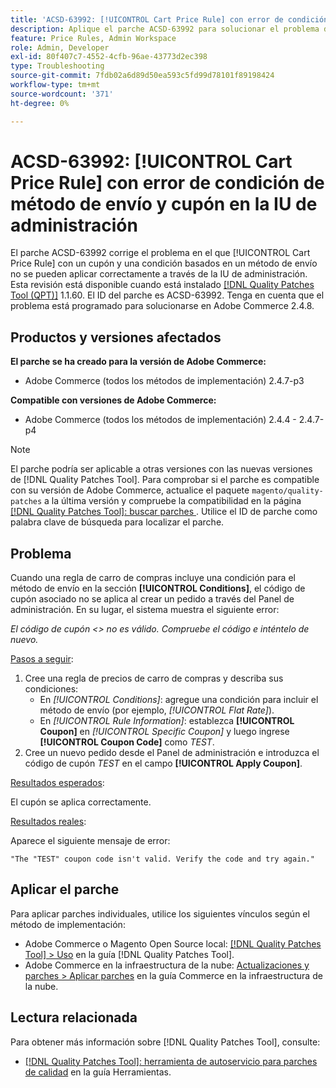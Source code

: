 ```yaml
---
title: 'ACSD-63992: [!UICONTROL Cart Price Rule] con error de condición de método de envío y cupón en la IU de administración'
description: Aplique el parche ACSD-63992 para solucionar el problema de Adobe Commerce donde [!UICONTROL Cart Price Rule] con un cupón y una condición basados en un método de envío no se pueden aplicar correctamente a través de la IU de administración.
feature: Price Rules, Admin Workspace
role: Admin, Developer
exl-id: 80f407c7-4552-4cfb-96ae-43773d2ec398
type: Troubleshooting
source-git-commit: 7fdb02a6d89d50ea593c5fd99d78101f89198424
workflow-type: tm+mt
source-wordcount: '371'
ht-degree: 0%

---
```


# ACSD-63992: [!UICONTROL Cart Price Rule] con error de condición de método de envío y cupón en la IU de administración

El parche ACSD-63992 corrige el problema en el que [!UICONTROL Cart Price Rule] con un cupón y una condición basados en un método de envío no se pueden aplicar correctamente a través de la IU de administración. Esta revisión está disponible cuando está instalado [[!DNL Quality Patches Tool (QPT)]](/help/tools/quality-patches-tool/quality-patches-tool-to-self-serve-quality-patches.md) 1.1.60. El ID del parche es ACSD-63992. Tenga en cuenta que el problema está programado para solucionarse en Adobe Commerce 2.4.8.

## Productos y versiones afectados

**El parche se ha creado para la versión de Adobe Commerce:**

* Adobe Commerce (todos los métodos de implementación) 2.4.7-p3

**Compatible con versiones de Adobe Commerce:**

* Adobe Commerce (todos los métodos de implementación) 2.4.4 - 2.4.7-p4

>[!NOTE]
>
>El parche podría ser aplicable a otras versiones con las nuevas versiones de [!DNL Quality Patches Tool]. Para comprobar si el parche es compatible con su versión de Adobe Commerce, actualice el paquete `magento/quality-patches` a la última versión y compruebe la compatibilidad en la página [[!DNL Quality Patches Tool]: buscar parches ](https://experienceleague.adobe.com/tools/commerce-quality-patches/?lang=es). Utilice el ID de parche como palabra clave de búsqueda para localizar el parche.

## Problema

Cuando una regla de carro de compras incluye una condición para el método de envío en la sección **[!UICONTROL Conditions]**, el código de cupón asociado no se aplica al crear un pedido a través del Panel de administración. En su lugar, el sistema muestra el siguiente error:

_El código de cupón &lt;> no es válido. Compruebe el código e inténtelo de nuevo._

<u>Pasos a seguir</u>:

1. Cree una regla de precios de carro de compras y describa sus condiciones:
   * En *[!UICONTROL Conditions]*: agregue una condición para incluir el método de envío (por ejemplo, *[!UICONTROL Flat Rate]*).
   * En *[!UICONTROL Rule Information]*: establezca **[!UICONTROL Coupon]** en *[!UICONTROL Specific Coupon]* y luego ingrese **[!UICONTROL Coupon Code]** como *TEST*.
1. Cree un nuevo pedido desde el Panel de administración e introduzca el código de cupón *TEST* en el campo **[!UICONTROL Apply Coupon]**.

<u>Resultados esperados</u>:

El cupón se aplica correctamente.

<u>Resultados reales</u>:

Aparece el siguiente mensaje de error:

```
"The "TEST" coupon code isn't valid. Verify the code and try again."
```

## Aplicar el parche

Para aplicar parches individuales, utilice los siguientes vínculos según el método de implementación:

* Adobe Commerce o Magento Open Source local: [[!DNL Quality Patches Tool] > Uso](/help/tools/quality-patches-tool/usage.md) en la guía [!DNL Quality Patches Tool].
* Adobe Commerce en la infraestructura de la nube: [Actualizaciones y parches > Aplicar parches](https://experienceleague.adobe.com/docs/commerce-cloud-service/user-guide/develop/upgrade/apply-patches.html?lang=es) en la guía Commerce en la infraestructura de la nube.

## Lectura relacionada

Para obtener más información sobre [!DNL Quality Patches Tool], consulte:

* [[!DNL Quality Patches Tool]: herramienta de autoservicio para parches de calidad](/help/tools/quality-patches-tool/quality-patches-tool-to-self-serve-quality-patches.md) en la guía Herramientas.
